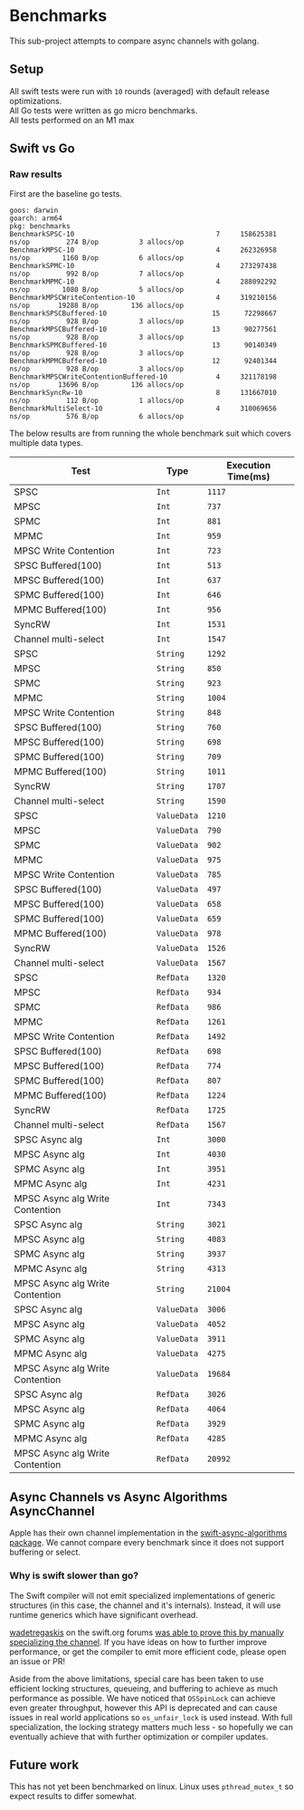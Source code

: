 # Benchmarks

This sub-project attempts to compare async channels with golang.

## Setup

All swift tests were run with `10` rounds (averaged) with default release optimizations.\
All Go tests were written as go micro benchmarks.\
All tests performed on an M1 max

## Swift vs Go

### Raw results 

First are the baseline go tests.

```
goos: darwin
goarch: arm64
pkg: benchmarks
BenchmarkSPSC-10                           	       7	 158625381 ns/op	     274 B/op	       3 allocs/op
BenchmarkMPSC-10                           	       4	 262326958 ns/op	    1160 B/op	       6 allocs/op
BenchmarkSPMC-10                           	       4	 273297438 ns/op	     992 B/op	       7 allocs/op
BenchmarkMPMC-10                           	       4	 288092292 ns/op	    1080 B/op	       5 allocs/op
BenchmarkMPSCWriteContention-10            	       4	 319210156 ns/op	   19288 B/op	     136 allocs/op
BenchmarkSPSCBuffered-10                   	      15	  72298667 ns/op	     928 B/op	       3 allocs/op
BenchmarkMPSCBuffered-10                   	      13	  90277561 ns/op	     928 B/op	       3 allocs/op
BenchmarkSPMCBuffered-10                   	      13	  90140349 ns/op	     928 B/op	       3 allocs/op
BenchmarkMPMCBuffered-10                   	      12	  92401344 ns/op	     928 B/op	       3 allocs/op
BenchmarkMPSCWriteContentionBuffered-10    	       4	 321178198 ns/op	   13696 B/op	     136 allocs/op
BenchmarkSyncRw-10                         	       8	 131667010 ns/op	     112 B/op	       1 allocs/op
BenchmarkMultiSelect-10                    	       4	 310069656 ns/op	     576 B/op	       6 allocs/op
```

The below results are from running the whole benchmark suit which covers multiple data types. 

Test | Type | Execution Time(ms)
-----|------|---------------
SPSC | `Int` | `1117`
MPSC | `Int` | `737`
SPMC | `Int` | `881`
MPMC | `Int` | `959`
MPSC Write Contention | `Int` | `723`
SPSC Buffered(100) | `Int` | `513`
MPSC Buffered(100) | `Int` | `637`
SPMC Buffered(100) | `Int` | `646`
MPMC Buffered(100) | `Int` | `956`
SyncRW | `Int` | `1531`
Channel multi-select | `Int` | `1547`
SPSC | `String` | `1292`
MPSC | `String` | `850`
SPMC | `String` | `923`
MPMC | `String` | `1004`
MPSC Write Contention | `String` | `848`
SPSC Buffered(100) | `String` | `760`
MPSC Buffered(100) | `String` | `698`
SPMC Buffered(100) | `String` | `709`
MPMC Buffered(100) | `String` | `1011`
SyncRW | `String` | `1707`
Channel multi-select | `String` | `1590`
SPSC | `ValueData` | `1210`
MPSC | `ValueData` | `790`
SPMC | `ValueData` | `902`
MPMC | `ValueData` | `975`
MPSC Write Contention | `ValueData` | `785`
SPSC Buffered(100) | `ValueData` | `497`
MPSC Buffered(100) | `ValueData` | `658`
SPMC Buffered(100) | `ValueData` | `659`
MPMC Buffered(100) | `ValueData` | `978`
SyncRW | `ValueData` | `1526`
Channel multi-select | `ValueData` | `1567`
SPSC | `RefData` | `1320`
MPSC | `RefData` | `934`
SPMC | `RefData` | `986`
MPMC | `RefData` | `1261`
MPSC Write Contention | `RefData` | `1492`
SPSC Buffered(100) | `RefData` | `698`
MPSC Buffered(100) | `RefData` | `774`
SPMC Buffered(100) | `RefData` | `807`
MPMC Buffered(100) | `RefData` | `1224`
SyncRW | `RefData` | `1725`
Channel multi-select | `RefData` | `1567`
SPSC Async alg | `Int` | `3000`
MPSC Async alg | `Int` | `4030`
SPMC Async alg | `Int` | `3951`
MPMC Async alg | `Int` | `4231`
MPSC Async alg Write Contention | `Int` | `7343`
SPSC Async alg | `String` | `3021`
MPSC Async alg | `String` | `4083`
SPMC Async alg | `String` | `3937`
MPMC Async alg | `String` | `4313`
MPSC Async alg Write Contention | `String` | `21004`
SPSC Async alg | `ValueData` | `3006`
MPSC Async alg | `ValueData` | `4052`
SPMC Async alg | `ValueData` | `3911`
MPMC Async alg | `ValueData` | `4275`
MPSC Async alg Write Contention | `ValueData` | `19684`
SPSC Async alg | `RefData` | `3026`
MPSC Async alg | `RefData` | `4064`
SPMC Async alg | `RefData` | `3929`
MPMC Async alg | `RefData` | `4285`
MPSC Async alg Write Contention | `RefData` | `20992`




## Async Channels vs Async Algorithms AsyncChannel

Apple has their own channel implementation in the [swift-async-algorithms package](https://github.com/apple/swift-async-algorithms/blob/main/Sources/AsyncAlgorithms/AsyncAlgorithms.docc/Guides/Channel.md). We cannot compare every benchmark since it does not support buffering or select.


### Why is swift slower than go?

The Swift compiler will not emit specialized implementations of generic structures (in this case, the channel and it's internals). Instead, it will use runtime generics which have significant overhead. 

[wadetregaskis](https://forums.swift.org/u/wadetregaskis/summary) on the swift.org forums [was able to prove this by manually specializing the channel](https://forums.swift.org/t/async-channels-for-swift-concurrency/70752/18). If you have ideas on how to further improve performance, or get the compiler to emit more efficient code, please open an issue or PR! 

Aside from the above limitations, special care has been taken to use efficient locking structures, queueing, and buffering to achieve as much performance as possible. We have noticed that `OSSpinLock` can achieve even greater throughput, however this API is deprecated and can cause issues in real world applications so `os_unfair_lock` is used instead. With full specialization, the locking strategy matters much less - so hopefully we can eventually achieve that with further optimization or compiler updates. 

## Future work

This has not yet been benchmarked on linux. Linux uses `pthread_mutex_t` so expect results to differ somewhat. 

